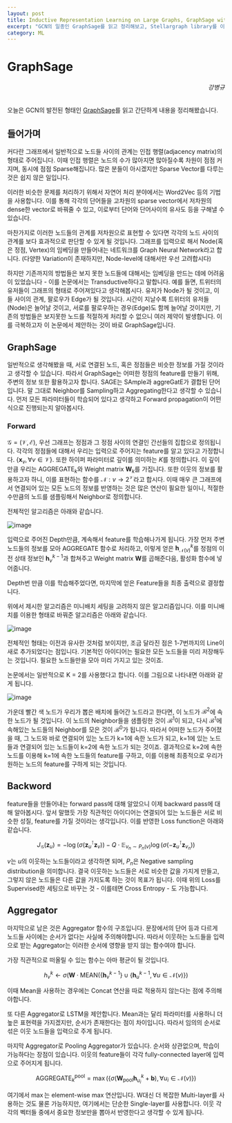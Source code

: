 ```yaml
---
layout: post
title: Inductive Representation Learning on Large Graphs, GraphSage with Stellargraph
excerpt: "GCN의 일종인 GraphSage를 읽고 정리해보고, Stellargraph library를 이용해 간단한 예제를 학습시켜봤습니다."
category: ML
---
```


# GraphSage
<h6 align="right">강병규</h6>

오늘은 GCN의 발전된 형태인 [GraphSage](https://cs.stanford.edu/people/jure/pubs/graphsage-nips17.pdf)를 읽고 간단하게 내용을 정리해봤습니다.

## 들어가며

커다란 그래프에서 일반적으로 노드들 사이의 관계는 인접 행렬(adjacency matrix)의 형태로 주어집니다. 이때 인접 행렬은 노드의 수가 많아지면 많아질수록 차원이 점점 커지며, 동시에 점점 Sparse해집니다. 많은 분들이 아시겠지만 Sparse Vector를 다루는 것은 쉽지 않은 일입니다.

이러한 비슷한 문제를 처리하기 위해서 자연어 처리 분야에서는 Word2Vec 등의 기법을 사용합니다. 이를 통해 각각의 단어들을 고차원의 sparse vector에서 저차원의 dense한 vector로 바꿔줄 수 있고, 이로부터 단어와 단어사이의 유사도 등을 구해낼 수 있습니다.

마찬가지로 이러한 노드들의 관계를 저차원으로 표현할 수 있다면 각각의 노드 사이의 관계를 보다 효과적으로 판단할 수 있게 될 것입니다. 그래프를 입력으로 해서 Node(혹은 정점, Vertex)의 임베딩을 만들어내는 네트워크를 Graph Neural Network라고 합니다. (다양한 Variation이 존재하지만, Node-level에 대해서만 우선 고려합시다)

하지만 기존까지의 방법들은 보지 못한 노드들에 대해서는 임베딩을 만드는 데에 어려움이 있었습니다 - 이를 논문에서는 Transductive하다고 말합니다. 예를 들면, 트위터의 유저들이 그래프의 형태로 주어져있다고 생각해봅시다. 유저가 Node가 될 것이고, 이들 사이의 관계, 팔로우가 Edge가 될 것입니다. 시간이 지날수록 트위터의 유저들(Node)은 늘어날 것이고, 서로를 팔로우하는 경우(Edge)도 함께 늘어날 것이지만, 기존의 방법들은 보지못한 노드를 적절하게 처리할 수 없으니 여러 제약이 발생합니다. 이를 극복하고자 이 논문에서 제안하는 것이 바로 GraphSage입니다.

## GraphSage

일반적으로 생각해봤을 때, 서로 연결된 노드, 혹은 정점들은 비슷한 정보를 가질 것이라고 생각할 수 있습니다. 따라서 GraphSage는 어떠한 정점의 feature를 만들기 위해, 주변의 정보 또한 활용하고자 합니다. SAGE는 SAmple과 aggreGatE가 결합된 단어입니다. 말 그대로 Neighbor를 Sampling하고 Aggregating한다고 생각할 수 있습니다. 먼저 모든 파라미터들이 학습되어 있다고 생각하고 Forward propagation이 어떤 식으로 진행되는지 알아봅시다.

### Forward

$\mathcal{G} = \mathcal{(V, E)}$, 우선 그래프는 정점과 그 정점 사이의 연결인 간선들의 집합으로 정의됩니다. 각각의 정점들에 대해서 우리는 입력으로 주어지는 feature를 알고 있다고 가정합니다. $\{\mathbf{x}_v, \forall v \in \mathcal{V}\}$. 또한 하이퍼 파라미터로 깊이를 의미하는 $K$를 정의합니다. 이 깊이만큼 우리는 $\text{AGGREGATE}_k$와 Weight matrix $\mathbf{W}_k$를 가집니다. 또한 이웃의 정보를 활용하고자 하니, 이를 표현하는 함수를 $\mathcal{N} : v \to 2^\mathcal{V}$라고 합시다. 이때 매우 큰 그래프에서 연결되어 있는 모든 노드의 정보를 반영하는 것은 많은 연산이 필요한 일이니, 적절한 수만큼의 노드를 샘플링해서 Neighbor로 정의합니다. 

전체적인 알고리즘은 아래와 같습니다.

![image](https://user-images.githubusercontent.com/25279765/76822513-a7cd1b80-6854-11ea-9336-ea3133cd60f1.png)

입력으로 주어진 Depth만큼, 계속해서 feature를 학습해나가게 됩니다. 가장 먼저 주변 노드들의 정보를 모아 AGGREGATE 함수로 처리하고, 이렇게 얻은 $\mathbf{h}^k_{\mathcal{N}(v)}$를 정점의 이전 상태 정보인 $\mathbf{h}_v^{k-1}$과 합쳐주고 Weight matrix $\mathbf{W}$를 곱해준다음, 활성화 함수에 넣어줍니다.

Depth번 만큼 이를 학습해주었다면, 마지막에 얻은 Feature들을 최종 출력으로 결정합니다.

위에서 제시한 알고리즘은 미니배치 세팅을 고려하지 않은 알고리즘입니다. 이를 미니배치를 이용한 형태로 바꿔준 알고리즘은 아래와 같습니다.

![image](https://user-images.githubusercontent.com/25279765/76823398-77d34780-6857-11ea-88ab-e2cfa187b226.png)

전체적인 형태는 이전과 유사한 것처럼 보이지만, 조금 달라진 점은 1-7번까지의 Line이 새로 추가되었다는 점입니다. 기본적인 아이디어는 필요한 모든 노드들을 미리 저장해두는 것입니다. 필요한 노드들만을 모아 미리 가지고 있는 것이죠.

논문에서는 일반적으로 K = 2를 사용했다고 합니다. 이를 그림으로 나타내면 아래와 같게 됩니다.

![image](https://user-images.githubusercontent.com/25279765/76823847-bc131780-6858-11ea-956f-0daf94342329.png)

가운데 빨간 색 노드가 우리가 뽑은 배치에 들어간 노드라고 한다면, 이 노드가 $\mathcal{B}^2$에 속한 노드가 될 것입니다. 이 노드의 Neighbor들을 샘플링한 것이 $\mathcal{B}^1$이 되고, 다시 $\mathcal{B}^1$에 속해있는 노드들의 Neighbor를 모은 것이 $\mathcal{B}^0$가 됩니다. 따라서 어떠한 노드가 주어졌을 때, 그 노드와 바로 연결되어 있는 노드가 k=1에 속한 노드가 되고, k=1에 있는 노드들과 연결되어 있는 노드들이 k=2에 속한 노드가 되는 것이죠. 결과적으로 k=2에 속한 노드를 이용해 k=1에 속한 노드들의 feature를 구하고, 이를 이용해 최종적으로 우리가 원하는 노드의 feature를 구하게 되는 것입니다.

## Backword

feature들을 만들어내는 forward pass에 대해 알았으니 이제 backward pass에 대해 알아봅시다. 앞서 말했듯 가장 직관적인 아이디어는 연결되어 있는 노드들은 서로 비슷한 성질, feature를 가질 것이라는 생각입니다. 이를 반영한 Loss function은 아래와 같습니다.

$$J_\mathcal{G}(\mathbf{z}_u) = - \log(\sigma(\mathbf{z}_u^\intercal \mathbf{z}_v)) - Q \cdot \mathbb{E}_{v_n \sim P_n(v)}\log(\sigma(-\mathbf{z}_u^\intercal \mathbf{z}_{v_n}))$$

$v$는 $u$의 이웃하는 노드들이라고 생각하면 되며, $P_n$은 Negative sampling distribution을 의미합니다. 결국 이웃하는 노드들은 서로 비슷한 값을 가지게 만들고, 그렇지 않은 노드들은 다른 값을 가지도록 하는 것이 목표가 됩니다. 이때 위의 Loss를 Supervised한 세팅으로 바꾸는 것 - 이를테면 Cross Entropy - 도 가능합니다.

## Aggregator

마지막으로 남은 것은 Aggregator 함수의 구조입니다. 문장에서의 단어 등과 다르게 노드들 사이에는 순서가 없다는 사실에 주의해야합니다. 따라서 이웃하는 노드들을 입력으로 받는 Aggregator는 이러한 순서에 영향을 받지 않는 함수여야 합니다. 

가장 직관적으로 떠올릴 수 있는 함수는 아마 평균이 될 것입니다. 

$$h_v^k \gets \sigma(\mathbf{W} \cdot \text{MEAN}(\{\mathbf{h}_v^{k-1}\}  \cup \{\mathbf{h}^{k-1}_u, \forall u \in \mathcal{N}(v) \})$$

이때 Mean을 사용하는 경우에는 Concat 연산을 따로 적용하지 않는다는 점에 주의해야합니다. 

또 다른 Aggregator로 LSTM을 제안합니다. Mean과는 달리 파라미터를 사용하니 더 높은 표현력을 가지겠지만, 순서가 존재한다는 점이 차이입니다. 따라서 임의의 순서로 섞은 이웃 노드들을 입력으로 주게 됩니다.

마지막 Aggregator로 Pooling Aggregator가 있습니다. 순서와 상관없으며, 학습이 가능하다는 장점이 있습니다. 이웃의 feature들이 각각 fully-connected layer에 입력으로 주어지게 됩니다.

$$\text{AGGREGATE}_k^\text{pool} = \max( \{ \sigma(\mathbf{W}_\text{pool}\mathbf{h}^k_{u_i} + \mathbf{b}), \forall u_i \in \mathcal{N}(v) \})$$

여기에서 $\max$는 element-wise max 연산입니다. W대신 더 복잡한 Multi-layer를 사용하는 것도 물론 가능하지만, 여기에서는 단순한 Single-layer를 사용합니다. 이웃 각각의 벡터들 중에서 중요한 정보만을 뽑아서 반영한다고 생각할 수 있게 됩니다. 

